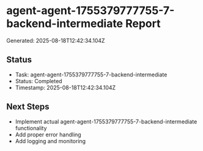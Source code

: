 # agent-agent-1755379777755-7-backend-intermediate Report

Generated: 2025-08-18T12:42:34.104Z

## Status
- Task: agent-agent-1755379777755-7-backend-intermediate
- Status: Completed
- Timestamp: 2025-08-18T12:42:34.104Z

## Next Steps
- Implement actual agent-agent-1755379777755-7-backend-intermediate functionality
- Add proper error handling
- Add logging and monitoring
